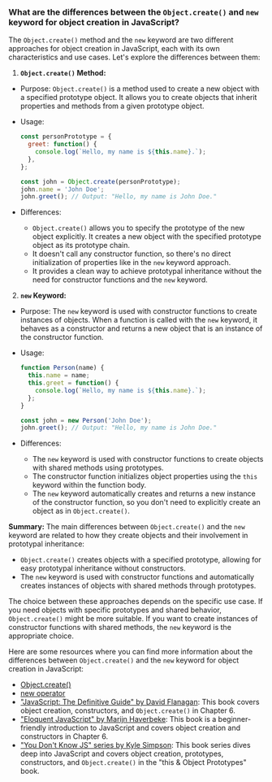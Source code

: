 ### What are the differences between the `Object.create()` and `new` keyword for object creation in JavaScript?

The `Object.create()` method and the `new` keyword are two different approaches for object creation in JavaScript, each with its own characteristics and use cases. Let's explore the differences between them:

1. **`Object.create()` Method:**
  - Purpose: `Object.create()` is a method used to create a new object with a specified prototype object. It allows you to create objects that inherit properties and methods from a given prototype object.

  - Usage:
    ```javascript
    const personPrototype = {
      greet: function() {
        console.log(`Hello, my name is ${this.name}.`);
      },
    };

    const john = Object.create(personPrototype);
    john.name = 'John Doe';
    john.greet(); // Output: "Hello, my name is John Doe."
    ```

  - Differences:
    - `Object.create()` allows you to specify the prototype of the new object explicitly. It creates a new object with the specified prototype object as its prototype chain.
    - It doesn't call any constructor function, so there's no direct initialization of properties like in the `new` keyword approach.
    - It provides a clean way to achieve prototypal inheritance without the need for constructor functions and the `new` keyword.

2. **`new` Keyword:**
  - Purpose: The `new` keyword is used with constructor functions to create instances of objects. When a function is called with the `new` keyword, it behaves as a constructor and returns a new object that is an instance of the constructor function.

  - Usage:
    ```javascript
    function Person(name) {
      this.name = name;
      this.greet = function() {
        console.log(`Hello, my name is ${this.name}.`);
      };
    }

    const john = new Person('John Doe');
    john.greet(); // Output: "Hello, my name is John Doe."
    ```

  - Differences:
    - The `new` keyword is used with constructor functions to create objects with shared methods using prototypes.
    - The constructor function initializes object properties using the `this` keyword within the function body.
    - The `new` keyword automatically creates and returns a new instance of the constructor function, so you don't need to explicitly create an object as in `Object.create()`.

**Summary:**
The main differences between `Object.create()` and the `new` keyword are related to how they create objects and their involvement in prototypal inheritance:

- `Object.create()` creates objects with a specified prototype, allowing for easy prototypal inheritance without constructors.
- The `new` keyword is used with constructor functions and automatically creates instances of objects with shared methods through prototypes.

The choice between these approaches depends on the specific use case. If you need objects with specific prototypes and shared behavior, `Object.create()` might be more suitable. If you want to create instances of constructor functions with shared methods, the `new` keyword is the appropriate choice.

Here are some resources where you can find more information about the differences between `Object.create()` and the `new` keyword for object creation in JavaScript:

- [Object.create()](https://developer.mozilla.org/en-US/docs/Web/JavaScript/Reference/Global_Objects/Object/create)
- [new operator](https://developer.mozilla.org/en-US/docs/Web/JavaScript/Reference/Operators/new)
- ["JavaScript: The Definitive Guide" by David Flanagan](https://www.oreilly.com/library/view/javascript-the-definitive/9781449393854/): This book covers object creation, constructors, and `Object.create()` in Chapter 6.
- ["Eloquent JavaScript" by Marijn Haverbeke](https://eloquentjavascript.net/): This book is a beginner-friendly introduction to JavaScript and covers object creation and constructors in Chapter 6.
- ["You Don't Know JS" series by Kyle Simpson](https://github.com/getify): This book series dives deep into JavaScript and covers object creation, prototypes, constructors, and `Object.create()` in the "this & Object Prototypes" book.
